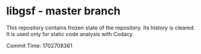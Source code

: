 # libgsf - master branch

This repository contains frozen state of the repository.
Its history is cleared. It is used only for static code
analysis with Codacy.

Commit Time: 1702708361